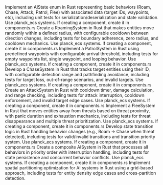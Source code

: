 Implement an AIState enum in Rust representing basic behaviors (Roam, Chase, Attack, Patrol, Flee) with associated data (target IDs, waypoints, etc), including unit tests for serialization/deserialization and state validation. Use planck_ecs systems. If creating a component, create it in components.rs
Create a RoamingSystem in Rust that makes entities move randomly within a defined radius, with configurable cooldown between direction changes, including tests for boundary adherence, zero radius, and cooldown mechanics. Use planck_ecs systems. If creating a component, create it in components.rs
Implement a PatrolSystem in Rust using predefined waypoints with configurable arrival threshold, including tests for empty waypoints list, single waypoint, and looping behavior. Use planck_ecs systems. If creating a component, create it in components.rs
Develop a ChaseSystem in Rust that tracks target entities using their ID, with configurable detection range and pathfinding avoidance, including tests for target loss, out-of-range scenarios, and invalid targets. Use planck_ecs systems. If creating a component, create it in components.rs
Create an AttackSystem in Rust with cooldown timer, damage calculation, and range checking, including tests for attack interruption, cooldown enforcement, and invalid target edge cases. Use planck_ecs systems. If creating a component, create it in components.rs
Implement a FleeSystem in Rust that moves entities away from threats based on threat proximity, with panic duration and exhaustion mechanics, including tests for threat disappearance and multiple threat prioritization. Use planck_ecs systems. If creating a component, create it in components.rs
Develop state transition logic in Rust handling behavior changes (e.g., Roam → Chase when threat detected), including tests for valid/invalid transitions and transition priority system. Use planck_ecs systems. If creating a component, create it in components.rs
Create a composite AISystem in Rust that processes all behaviors in priority order with interruption handling, including tests for state persistence and concurrent behavior conflicts. Use planck_ecs systems. If creating a component, create it in components.rs
Implement spatial partitioning optimization for AI systems in Rust using a grid-based approach, including tests for entity density edge cases and cross-partition detection.
